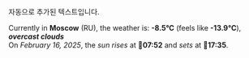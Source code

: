 
자동으로 추가된 텍스트입니다.

<!--START_SECTION:weather:moscow-->
Currently in **Moscow** (RU), the weather is: **-8.5°C** (feels like **-13.9°C**), ***overcast clouds***<br/>
On *February 16, 2025*, the *sun rises* at 🌅**07:52** and *sets* at 🌇**17:35**.
<!--END_SECTION:weather-->
